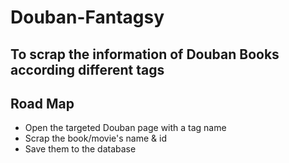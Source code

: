 # Douban-Fantagsy
## To scrap the information of Douban Books according different tags

## Road Map
- Open the targeted Douban page with a tag name
- Scrap the book/movie's name & id
- Save them to the database
